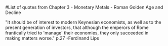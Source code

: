 #List of quotes from Chapter 3 - Monetary Metals - Roman Golden Age and Decline

"It should be of interest to modern Keynesian economists, as well as to the present generation of investors, that although the emperors of Rome frantically tried to 'manage' their economies, they only succeeded in making matters worse." p.27 -Ferdinand Lips
